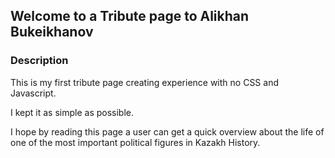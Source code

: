 ## Welcome to a Tribute page to Alikhan Bukeikhanov

### Description

This is my first tribute page creating experience with no CSS and Javascript. 

I kept it as simple as possible.

I hope by reading this page a user can get a quick overview about the life of one of the most important political figures in Kazakh History.
